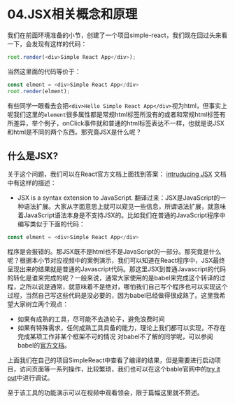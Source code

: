 # 04.JSX相关概念和原理
我们在前面环境准备的小节，创建了一个项目simple-react，我们现在回过头来看一下，会发现有这样的代码：
```js
root.render(<div>Simple React App</div>);
```
当然这里面的代码等价于：
```js
const elment = <div>Simple React App</div>
root.render(elment);
```
有些同学一眼看去会把`<div>Hello Simple React App</div>`视为html，但事实上呢我们这里的`element`很多属性都是常规html标签所没有的或者和常规html标签有所差异，举个例子，onClick事件就和普通的html标签表达不一样，也就是说JSX和html是不同的两个东西。那究竟JSX是什么呢？
## 什么是JSX?
关于这个问题，我们可以在React官方文档上面找到答案：
[intruducing JSX](https://reactjs.org/docs/introducing-jsx.html)
文档中有这样的描述：
- JSX is a syntax extension to JavaScript.
翻译过来：JSX是JavaScript的一种语法扩展。大家从字面意思上就可以窥见一些信息，所谓语法扩展，就意味着JavaScript语法本身是不支持JSX的。比如我们在普通的JavaScript程序中编写类似于下面的代码：
```js
const elment = <div>Simple React App</div>
```
程序是会报错的。那JSX既不是html也不是JavaScript的一部分。那究竟是什么呢？根据本小节对应视频中的案例演示，我们可以知道在React程序中，JSX最终呈现出来的结果就是普通的Javascript代码。那这里JSX到普通Javascript的代码的转化是谁来完成的呢？一般来说，通常大家使用的是babel来完成这个转译的过程，之所以说是通常，就意味着不是绝对，哪怕我们自己写个程序也可以实现这个过程，当然自己写这些代码是没必要的，因为babel已经做得很成熟了。这里我希望大家树立两个观点：
- 如果有成熟的工具，尽可能不去造轮子，避免浪费时间
- 如果有特殊需求，任何成熟工具具备的能力，理论上我们都可以实现，不存在完成某项工作非某个框架不可的情况
对babel不了解的同学呢，可以参阅babel的[官方文档](https://babeljs.io/)。

上面我们在自己的项目SimpleReact中查看了编译的结果，但是需要进行启动项目，访问页面等一系列操作，比较繁琐，我们也可以在这个bable官网中的[try it out](https://babeljs.io/repl#?browsers=&build=&builtIns=false&corejs=3.21&spec=false&loose=false&code_lz=MYewdgzgLgBApgGwLZzLAvDAPAEwJYBuAfABKIIgwBSAygBpYD0-xQA&debug=false&forceAllTransforms=false&shippedProposals=false&circleciRepo=&evaluate=true&fileSize=false&timeTravel=false&sourceType=module&lineWrap=false&presets=es2015%2Creact%2Cstage-2&prettier=false&targets=&version=7.20.12&externalPlugins=&assumptions=%7B%7D)中进行调试。

至于该工具的功能演示可以在视频中观看领会，限于篇幅这里就不赘述。


